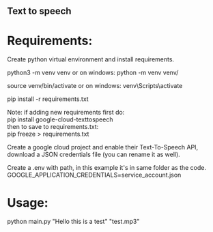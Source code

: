 ## Text to speech

# Requirements:  
Create python virtual environment and install requirements.  

python3 -m venv venv  or on windows: python -m venv venv/  

source venv/bin/activate   or on windows: venv\Scripts\activate

pip install -r requirements.txt  

Note: if adding new requirements first do:  
pip install google-cloud-texttospeech   
then to save to requirements.txt:    
pip freeze > requirements.txt  

Create a google cloud project and enable their Text-To-Speech API, download a JSON credentials file (you can rename it as well).  

Create a .env with path, in this example it's in same folder as the code.   
GOOGLE_APPLICATION_CREDENTIALS=service_account.json   

# Usage:  
python main.py "Hello this is a test" "test.mp3" 